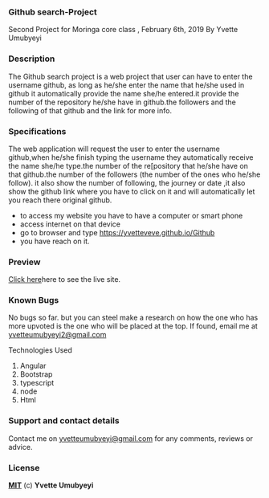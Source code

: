 ### Github search-Project
Second Project for Moringa core class , February 6th, 2019
By Yvette Umubyeyi

### Description
The Github search project is a web project that user can have to enter the username github, as long as he/she enter the name that he/she used in github it automatically provide the name she/he entered.it provide the number of the repository he/she have in github.the followers and the following of that github and the link for more info.

### Specifications
The web application will request the user to enter the username github,when he/she finish typing the username they automatically receive the name she/he type.the number of the re[pository that he/she have on that github.the number of the followers (the number of the ones who he/she follow). it also show the number of following, the journey or date ,it also show the github link where you have to click on it and will automatically let you reach there original github.

* to access my website you have to have a computer or smart phone
* access internet on that device
* go to browser and type https://yvetteveve.github.io/Github
* you have reach on it.

### Preview
 <a href="https://yvetteveve.github.io/Github" rel="nofollow">Click here</a>here to see the live site.

### Known Bugs
No bugs so far. but you can steel make a research on how the one who has more upvoted is the one who will be placed at the top. If found, email me at yvetteumubyeyi2@gmail.com

Technologies Used
1. Angular
2. Bootstrap
3. typescript
4. node
5. Html
### Support and contact details
Contact me on yvetteumubyeyi@gmail.com for any comments, reviews or advice.

### License
**[MIT](http://choosealisence.com/licenses/mit)** (c) **Yvette Umubyeyi**

